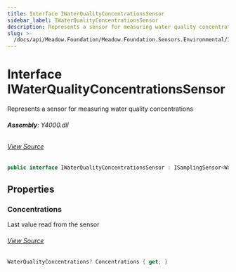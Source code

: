 ```yaml
---
title: Interface IWaterQualityConcentrationsSensor
sidebar_label: IWaterQualityConcentrationsSensor
description: Represents a sensor for measuring water quality concentrations
slug: >-
  /docs/api/Meadow.Foundation/Meadow.Foundation.Sensors.Environmental/IWaterQualityConcentrationsSensor
---
```

# Interface IWaterQualityConcentrationsSensor
Represents a sensor for measuring water quality concentrations

###### **Assembly**: Y4000.dll
###### [View Source](https://github.com/WildernessLabs/Meadow.Foundation.git/blob/develop/Source/Meadow.Foundation.Peripherals/Sensors.Environmental.Y4000/Driver/IWaterQualityConcentrationsSensor.cs#L8)
```csharp title="Declaration"
public interface IWaterQualityConcentrationsSensor : ISamplingSensor<WaterQualityConcentrations>, ISensor<WaterQualityConcentrations>, ISensor, ISamplingSensor
```
## Properties
### Concentrations
Last value read from the sensor
###### [View Source](https://github.com/WildernessLabs/Meadow.Foundation.git/blob/develop/Source/Meadow.Foundation.Peripherals/Sensors.Environmental.Y4000/Driver/IWaterQualityConcentrationsSensor.cs#L13)
```csharp title="Declaration"
WaterQualityConcentrations? Concentrations { get; }
```
